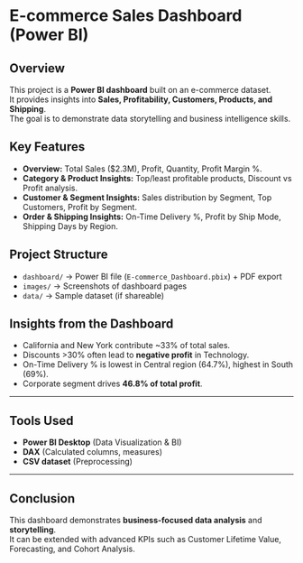 # E-commerce Sales Dashboard (Power BI)

## Overview
This project is a **Power BI dashboard** built on an e-commerce dataset.  
It provides insights into **Sales, Profitability, Customers, Products, and Shipping**.  
The goal is to demonstrate data storytelling and business intelligence skills.

## Key Features
- **Overview:** Total Sales ($2.3M), Profit, Quantity, Profit Margin %.
- **Category & Product Insights:** Top/least profitable products, Discount vs Profit analysis.
- **Customer & Segment Insights:** Sales distribution by Segment, Top Customers, Profit by Segment.
- **Order & Shipping Insights:** On-Time Delivery %, Profit by Ship Mode, Shipping Days by Region.

## Project Structure
- `dashboard/` → Power BI file (`E-commerce_Dashboard.pbix`) + PDF export
- `images/` → Screenshots of dashboard pages
- `data/` → Sample dataset (if shareable)

## Insights from the Dashboard
- California and New York contribute ~33% of total sales.
- Discounts >30% often lead to **negative profit** in Technology.
- On-Time Delivery % is lowest in Central region (64.7%), highest in South (69%).
- Corporate segment drives **46.8% of total profit**.


---

##  Tools Used
- **Power BI Desktop** (Data Visualization & BI)
- **DAX** (Calculated columns, measures)
- **CSV dataset** (Preprocessing)

---

## Conclusion
This dashboard demonstrates **business-focused data analysis** and **storytelling**.  
It can be extended with advanced KPIs such as Customer Lifetime Value, Forecasting, and Cohort Analysis.
